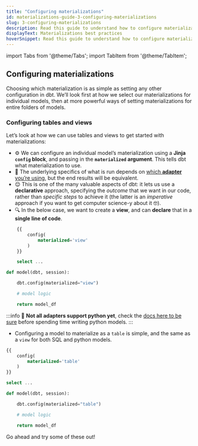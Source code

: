 ```yaml
---
title: "Configuring materializations"
id: materializations-guide-3-configuring-materializations
slug: 3-configuring-materializations
description: Read this guide to understand how to configure materializations in dbt.
displayText: Materializations best practices
hoverSnippet: Read this guide to understand how to configure materializations in dbt.
---
```


import Tabs from '@theme/Tabs';
import TabItem from '@theme/TabItem';

## Configuring materializations

Choosing which materialization is as simple as setting any other configuration in dbt. We’ll look first at how we select our materializations for individual models, then at more powerful ways of setting materializations for entire folders of models.

### Configuring tables and views

Let’s look at how we can use tables and views to get started with materializations:

- ⚙️ We can configure an individual model’s materialization using a **Jinja `config` block**, and passing in the **`materialized` argument**. This tells dbt what materialization to use.
- 🚰 The underlying specifics of what is run depends on [which **adapter** you’re using](docs/supported-data-platforms), but the end results will be equivalent.
- 😌 This is one of the many valuable aspects of dbt: it lets us use a **declarative** approach, specifying the _outcome_ that we want in our code, rather than _specific steps_ to achieve it (the latter is an _imperative_ approach if you want to get computer science-y about it 🤓).
- 🔍 In the below case, we want to create a **view**, and can **declare** that in a **single line of code**.

<Tabs>
<TabItem value="sql" label="SQL" default>

```sql
    {{
        config(
            materialized='view'
        )
    }}

    select ...
```

</TabItem>
<TabItem value="python" label="Python">

```python
def model(dbt, session):

    dbt.config(materialized="view")

    # model logic

    return model_df
```

</TabItem>
</Tabs>

:::info
🐍 **Not all adapters support python yet**, check the [docs here to be sure](docs/build/python-models#specific-data-platforms) before spending time writing python models.
:::

- Configuring a model to materialize as a `table` is simple, and the same as a `view` for both SQL and python models.

<Tabs>
<TabItem value="sql" label="SQL">

```sql
{{
    config(
        materialized='table'
    )
}}

select ...
```

</TabItem>
<TabItem value="python" label="Python">

```python
def model(dbt, session):

    dbt.config(materialized="table")

    # model logic

    return model_df
```

</TabItem>
</Tabs>

Go ahead and try some of these out!
